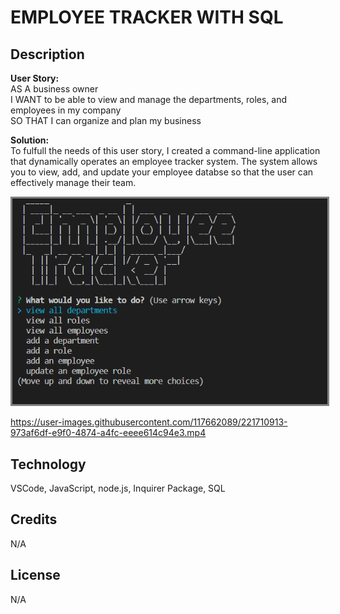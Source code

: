 # EMPLOYEE TRACKER WITH SQL

## Description 

**User Story:**\
AS A business owner\
I WANT to be able to view and manage the departments, roles, and employees in my company\
SO THAT I can organize and plan my business

**Solution:**\
To fulfull the needs of this user story, I created a command-line application 
that dynamically operates an employee tracker system. The system allows you to view, add, and update 
your employee databse so that the user can effectively manage their team. 

<img src="image\employeeTrackerPic.png" alt="alt texts" style="border: 3px solid gray" title="tracker"/>



https://user-images.githubusercontent.com/117662089/221710913-973af6df-e9f0-4874-a4fc-eeee614c94e3.mp4




## Technology
VSCode, JavaScript, node.js, Inquirer Package, SQL

## Credits
N/A

## License 
N/A
